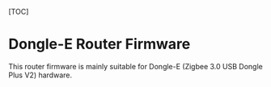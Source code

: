 
[TOC]


# Dongle-E Router Firmware

This router firmware is mainly suitable for Dongle-E (Zigbee 3.0 USB Dongle Plus V2) hardware.


